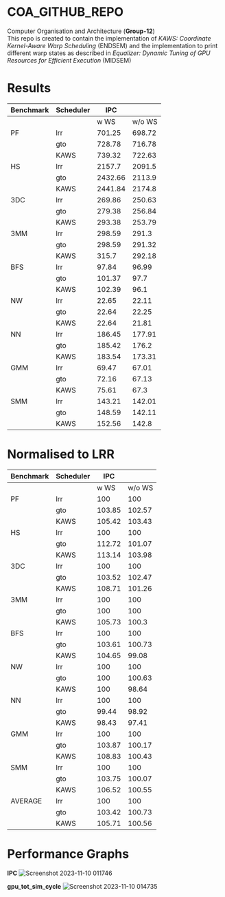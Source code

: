 # COA_GITHUB_REPO
Computer Organisation and Architecture
(**Group-12**) <br />
This repo is created to contain the implementation of *KAWS: Coordinate Kernel-Aware Warp Scheduling* (ENDSEM) and the implementation to print different warp states as described in *Equalizer: Dynamic Tuning of GPU Resources for Efficient Execution* (MIDSEM) <br />

# Results 
| **Benchmark** | **Scheduler** | **IPC** |        | 
|---------------|---------------|---------|--------|
|               |               | w WS    | w/o WS |
| PF            | lrr           | 701.25  | 698.72 |           
|               | gto           | 728.78  | 716.78 |           
|               | KAWS          | 739.32  | 722.63 |  
| HS            | lrr           | 2157.7  | 2091.5 |           
|               | gto           | 2432.66 | 2113.9 |           
|               | KAWS          | 2441.84 | 2174.8 |  
| 3DC           | lrr           | 269.86  | 250.63 |           
|               | gto           | 279.38  | 256.84 |           
|               | KAWS          | 293.38  | 253.79 |  
| 3MM           | lrr           | 298.59  | 291.3  |           
|               | gto           | 298.59  | 291.32 |           
|               | KAWS          | 315.7   | 292.18 |  
| BFS           | lrr           | 97.84   | 96.99  |
|               | gto           | 101.37  | 97.7   |            
|               | KAWS          | 102.39  | 96.1   |                   
| NW            | lrr           | 22.65   | 22.11  |           
|               | gto           | 22.64   | 22.25  |           
|               | KAWS          | 22.64   | 21.81  |                    
| NN            | lrr           | 186.45  | 177.91 |           
|               | gto           | 185.42  | 176.2  |           
|               | KAWS          | 183.54  | 173.31 |           
| GMM           | lrr           | 69.47   | 67.01  |           
|               | gto           | 72.16   | 67.13  |           
|               | KAWS          | 75.61   | 67.3   |           
| SMM           | lrr           | 143.21  | 142.01 |           
|               | gto           | 148.59  | 142.11 |           
|               | KAWS          | 152.56  | 142.8  |           


# Normalised to LRR
| **Benchmark** | **Scheduler** | **IPC** |        | 
|---------------|---------------|---------|--------|
|               |               | w WS    | w/o WS |
| PF            | lrr           | 100     | 100    |            
|               | gto           | 103.85  | 102.57 |            
|               | KAWS          | 105.42  | 103.43 | 
| HS            | lrr           | 100     | 100    |            
|               | gto           | 112.72  | 101.07 |            
|               | KAWS          | 113.14  | 103.98 |  
| 3DC           | lrr           | 100     | 100    |            
|               | gto           | 103.52  | 102.47 |            
|               | KAWS          | 108.71  | 101.26 | 
| 3MM           | lrr           | 100     | 100    |            
|               | gto           | 100     | 100    |            
|               | KAWS          | 105.73  | 100.3  | 
| BFS           | lrr           | 100     | 100    |
|               | gto           | 103.61  | 100.73 |            
|               | KAWS          | 104.65  | 99.08  |                                 
| NW            | lrr           | 100     | 100    |            
|               | gto           | 100     | 100.63 |            
|               | KAWS          | 100     | 98.64  |            
| NN            | lrr           | 100     | 100    |            
|               | gto           | 99.44   | 98.92  |            
|               | KAWS          | 98.43   | 97.41  |            
| GMM           | lrr           | 100     | 100    |            
|               | gto           | 103.87  | 100.17 |            
|               | KAWS          | 108.83  | 100.43 |            
| SMM           | lrr           | 100     | 100    |            
|               | gto           | 103.75  | 100.07 |            
|               | KAWS          | 106.52  | 100.55 |    
| AVERAGE       | lrr           | 100     | 100    |   
|               | gto           | 103.42  | 100.73 |           
|               | KAWS          | 105.71  | 100.56 |

# Performance Graphs

**IPC**
![Screenshot 2023-11-10 011746](https://github.com/Aman398/COA_GITHUB_REPO/assets/94309830/31558663-1f33-4730-954f-f7938a5faecb)

**gpu_tot_sim_cycle**
![Screenshot 2023-11-10 014735](https://github.com/Aman398/COA_GITHUB_REPO/assets/94309830/9383744f-01ad-4675-8063-1f777b829746)

